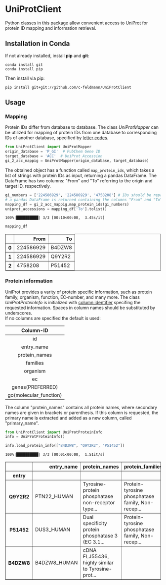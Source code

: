 # UniProtClient
Python classes in this package allow convenient access to [UniProt](https://www.uniprot.org/) for protein ID mapping and information retrieval.

## Installation in Conda
If not already installed, install **pip** and **git**:  
```
conda install git
conda install pip
```
Then install via pip:
```
pip install git+git://github.com/c-feldmann/UniProtClient
```

## Usage
### Mapping
Protein IDs differ from database to database. The class *UniProtMapper* can be utilized for mapping of protein IDs from one database to corresponding IDs of another database, specified by [letter codes](https://www.uniprot.org/help/api_idmapping).  


```python
from UniProtClient import UniProtMapper
origin_database = 'P_GI'  # PubChem Gene ID
target_database = 'ACC'  # UniProt Accession
gi_2_acc_mappig = UniProtMapper(origin_database, target_database)
```

The obtained object has a function called `map_protein_ids`, which takes a list of strings with protein IDs as input, returning a pandas DataFrame. The DataFrame has two columns: "From" and "To" referring to the origin and target ID, respectively.


```python
gi_numbers = ['224586929', '224586929', '4758208'] # IDs should be represented as a list of strings
# a pandas DataFrame is returned containing the columns "From" and "To"
mapping_df = gi_2_acc_mappig.map_protein_ids(gi_numbers)
uniprot_accessions = mapping_df['To'].tolist()
```

    100%|██████████| 3/3 [00:10<00:00,  3.45s/it]



```python
mapping_df
```




<div>
</style>
<table border="1" class="dataframe">
  <thead>
    <tr style="text-align: right;">
      <th></th>
      <th>From</th>
      <th>To</th>
    </tr>
  </thead>
  <tbody>
    <tr>
      <th>0</th>
      <td>224586929</td>
      <td>B4DZW8</td>
    </tr>
    <tr>
      <th>1</th>
      <td>224586929</td>
      <td>Q9Y2R2</td>
    </tr>
    <tr>
      <th>2</th>
      <td>4758208</td>
      <td>P51452</td>
    </tr>
  </tbody>
</table>
</div>



### Protein information
UniProt provides a varity of protein specific information, such as protein family, organism, function, EC-number, and many more.
The class *UniProtProteinInfo* is initialized with [column identifier](https://www.uniprot.org/help/uniprotkb%5Fcolumn%5Fnames) specifing the requested information. Spaces in column names should be substituted by underscores.  
If no columns are specified the default is used:

| Column-ID |
|:------:|
| id |
| entry_name |
| protein_names |
| families |
| organism |
| ec |
| genes(PREFERRED) |
| go(molecular_function) |

The column "protein_names" contains all protein names, where secondary names are given in brackets or parenthesis. If this column is requested, the primary name is extracted and added as a new column, called "primary_name".


```python
from UniProtClient import UniProtProteinInfo
info = UniProtProteinInfo()
```


```python
info.load_protein_info(["B4DZW8", "Q9Y2R2", "P51452"])
```

    100%|██████████| 3/3 [00:01<00:00,  1.51it/s]





<div>
<table border="1" class="dataframe">
  <thead>
    <tr style="text-align: right;">
      <th></th>
      <th>entry_name</th>
      <th>protein_names</th>
      <th>protein_families</th>
      <th>organism</th>
      <th>ec_number</th>
      <th>gene_names(primary)</th>
      <th>gene_ontology(molecular_function)</th>
      <th>primary_name</th>
    </tr>
    <tr>
      <th>entry</th>
      <th></th>
      <th></th>
      <th></th>
      <th></th>
      <th></th>
      <th></th>
      <th></th>
      <th></th>
    </tr>
  </thead>
  <tbody>
    <tr>
      <th>Q9Y2R2</th>
      <td>PTN22_HUMAN</td>
      <td>Tyrosine-protein phosphatase non-receptor type...</td>
      <td>Protein-tyrosine phosphatase family, Non-recep...</td>
      <td>Homo sapiens (Human)</td>
      <td>3.1.3.48</td>
      <td>PTPN22</td>
      <td>kinase binding [GO:0019900]; non-membrane span...</td>
      <td>Tyrosine-protein phosphatase non-receptor type 22</td>
    </tr>
    <tr>
      <th>P51452</th>
      <td>DUS3_HUMAN</td>
      <td>Dual specificity protein phosphatase 3 (EC 3.1...</td>
      <td>Protein-tyrosine phosphatase family, Non-recep...</td>
      <td>Homo sapiens (Human)</td>
      <td>3.1.3.16; 3.1.3.48</td>
      <td>DUSP3</td>
      <td>cytoskeletal protein binding [GO:0008092]; MAP...</td>
      <td>Dual specificity protein phosphatase 3</td>
    </tr>
    <tr>
      <th>B4DZW8</th>
      <td>B4DZW8_HUMAN</td>
      <td>cDNA FLJ55436, highly similar to Tyrosine-prot...</td>
      <td></td>
      <td>Homo sapiens (Human)</td>
      <td></td>
      <td></td>
      <td>protein tyrosine phosphatase activity [GO:0004...</td>
      <td>cDNA FLJ55436, highly similar to Tyrosine-prot...</td>
    </tr>
  </tbody>
</table>
</div>




```python

```
